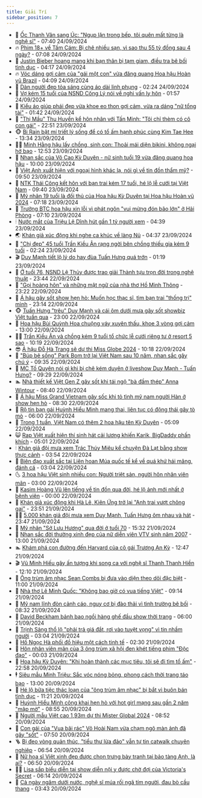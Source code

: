 ```yaml
---
title: Giải Trí
sidebar_position: 7
---
```


<!-- dantri-giai-tri:START -->
- 🤩 [Ốc Thanh Vân sang Úc: &quot;Ngụp lặn trong bếp, tôi quên mất từng là nghệ sĩ&quot;](https://dantri.com.vn/giai-tri/oc-thanh-van-sang-uc-ngup-lan-trong-bep-toi-quen-mat-tung-la-nghe-si-20240924102606391.htm) - 07:40 24/09/2024
- 🔥 [Phim 18+ về Tấm Cám: Bị chê nhiều sạn, vì sao thu 55 tỷ đồng sau 4 ngày?](https://dantri.com.vn/giai-tri/phim-18-ve-tam-cam-bi-che-nhieu-san-vi-sao-thu-55-ty-dong-sau-4-ngay-20240923213303894.htm) - 07:08 24/09/2024
- 🚀 [Justin Bieber hoang mang khi bạn thân bị tạm giam, điều tra bê bối tình dục](https://dantri.com.vn/giai-tri/justin-bieber-hoang-mang-khi-ban-than-bi-tam-giam-dieu-tra-be-boi-tinh-duc-20240924085402092.htm) - 04:17 24/09/2024
- 🔥 [Vóc dáng gợi cảm của &quot;gái một con&quot; vừa đăng quang Hoa hậu Hoàn vũ Brazil](https://dantri.com.vn/giai-tri/voc-dang-goi-cam-cua-gai-mot-con-vua-dang-quang-hoa-hau-hoan-vu-brazil-20240924095408461.htm) - 04:09 24/09/2024
- 🌈 [Dàn người đẹp tỏa sáng cùng áo dài linh phụng](https://dantri.com.vn/giai-tri/dan-nguoi-dep-toa-sang-cung-ao-dai-linh-phung-20240923231623976.htm) - 02:24 24/09/2024
- 📝 [Vợ kém 15 tuổi của NSND Công Lý nói về nghi vấn ly hôn](https://dantri.com.vn/giai-tri/vo-kem-15-tuoi-cua-nsnd-cong-ly-noi-ve-nghi-van-ly-hon-20240924003749992.htm) - 01:57 24/09/2024
- 💪 [Kiểu áo giúp phái đẹp vừa khoe eo thon gợi cảm, vừa ra dáng &quot;nữ tổng tài&quot;](https://dantri.com.vn/giai-tri/kieu-ao-giup-phai-dep-vua-khoe-eo-thon-goi-cam-vua-ra-dang-nu-tong-tai-20240908205958801.htm) - 01:42 24/09/2024
- 🤡 [&quot;Thị Mầu&quot; Thu Huyền kể hôn nhân với Tấn Minh: &quot;Tôi chỉ thèm có cô con gái&quot;](https://dantri.com.vn/giai-tri/thi-mau-thu-huyen-ke-hon-nhan-voi-tan-minh-toi-chi-them-co-co-con-gai-20240919131540088.htm) - 22:51 23/09/2024
- 🐵 [Bi Rain bật mí triết lý sống để có tổ ấm hạnh phúc cùng Kim Tae Hee](https://dantri.com.vn/giai-tri/bi-rain-bat-mi-triet-ly-song-de-co-to-am-hanh-phuc-cung-kim-tae-hee-20240923115629549.htm) - 13:34 23/09/2024
- 🧑‍🏫 [Minh Hằng hậu lấy chồng, sinh con: Thoải mái diện bikini, không ngại hở bạo](https://dantri.com.vn/giai-tri/minh-hang-hau-lay-chong-sinh-con-thoai-mai-dien-bikini-khong-ngai-ho-bao-20240920141829619.htm) - 12:53 23/09/2024
- 💂 [Nhan sắc của Võ Cao Kỳ Duyên - nữ sinh tuổi 19 vừa đăng quang hoa hậu](https://dantri.com.vn/giai-tri/nhan-sac-cua-vo-cao-ky-duyen-nu-sinh-tuoi-19-vua-dang-quang-hoa-hau-20240923151241546.htm) - 10:00 23/09/2024
- 🤠 [Việt Anh xuất hiện với ngoại hình khác lạ, nói gì về tin đồn thẩm mỹ?](https://dantri.com.vn/giai-tri/viet-anh-xuat-hien-voi-ngoai-hinh-khac-la-noi-gi-ve-tin-don-tham-my-20240923143228687.htm) - 09:50 23/09/2024
- 🫶 [NTK Thái Công kết hôn với bạn trai kém 17 tuổi, hé lộ lễ cưới tại Việt Nam](https://dantri.com.vn/giai-tri/ntk-thai-cong-ket-hon-voi-ban-trai-kem-17-tuoi-he-lo-le-cuoi-tai-viet-nam-20240920201801292.htm) - 09:40 23/09/2024
- 🦏 [Mỹ nhân 19 tuổi là đối thủ của Hoa hậu Kỳ Duyên tại Hoa hậu Hoàn vũ 2024](https://dantri.com.vn/giai-tri/my-nhan-19-tuoi-la-doi-thu-cua-hoa-hau-ky-duyen-tai-hoa-hau-hoan-vu-2024-20240923095734111.htm) - 07:18 23/09/2024
- 🧰 [Trưởng BTC hoa hậu xin lỗi vì phát ngôn &quot;vui mừng đón bão lớn&quot; ở Hải Phòng](https://dantri.com.vn/giai-tri/truong-btc-hoa-hau-xin-loi-vi-phat-ngon-vui-mung-don-bao-lon-o-hai-phong-20240923130131610.htm) - 07:10 23/09/2024
- 🕯 [Nước mắt của Triệu Lệ Dĩnh hút gần 1 tỷ người xem](https://dantri.com.vn/giai-tri/nuoc-mat-cua-trieu-le-dinh-hut-gan-1-ty-nguoi-xem-20240923112330354.htm) - 04:39 23/09/2024
- 🌏 [Khán giả xúc động khi nghe ca khúc về làng Nủ](https://dantri.com.vn/giai-tri/khan-gia-xuc-dong-khi-nghe-ca-khuc-ve-lang-nu-20240923112255715.htm) - 04:37 23/09/2024
- 🌈 [&quot;Chị đẹp&quot; 45 tuổi Trần Kiều Ân rạng ngời bên chồng thiếu gia kém 9 tuổi](https://dantri.com.vn/giai-tri/chi-dep-45-tuoi-tran-kieu-an-rang-ngoi-ben-chong-thieu-gia-kem-9-tuoi-20240923090924291.htm) - 02:24 23/09/2024
- 🎬 [Duy Mạnh tiết lộ lý do hay đùa Tuấn Hưng quá trớn](https://dantri.com.vn/giai-tri/duy-manh-tiet-lo-ly-do-hay-dua-tuan-hung-qua-tron-20240923011813494.htm) - 01:19 23/09/2024
- 👀 [Ở tuổi 76, NSND Lệ Thủy được trao giải Thành tựu trọn đời trong nghệ thuật](https://dantri.com.vn/giai-tri/o-tuoi-76-nsnd-le-thuy-duoc-trao-giai-thanh-tuu-tron-doi-trong-nghe-thuat-20240923021711437.htm) - 23:44 22/09/2024
- 🧰 [&quot;Gọi hoàng hôn&quot; và những mật ngữ của nhà thơ Hồ Minh Thông](https://dantri.com.vn/giai-tri/goi-hoang-hon-va-nhung-mat-ngu-cua-nha-tho-ho-minh-thong-20240920163143338.htm) - 23:22 22/09/2024
- 🧰 [Á hậu gây sốt show hẹn hò: Muốn học thạc sĩ, tìm bạn trai &quot;thống trị&quot; mình](https://dantri.com.vn/giai-tri/a-hau-gay-sot-show-hen-ho-muon-hoc-thac-si-tim-ban-trai-thong-tri-minh-20240906074131204.htm) - 23:14 22/09/2024
- 🐵 [Tuấn Hưng &quot;trêu&quot; Duy Mạnh và cái ôm dưới mưa gây sốt showbiz Việt tuần qua](https://dantri.com.vn/giai-tri/tuan-hung-treu-duy-manh-va-cai-om-duoi-mua-gay-sot-showbiz-viet-tuan-qua-20240922205914267.htm) - 23:00 22/09/2024
- 🐘 [Hoa hậu Bùi Quỳnh Hoa chuộng váy xuyên thấu, khoe 3 vòng gợi cảm](https://dantri.com.vn/giai-tri/hoa-hau-bui-quynh-hoa-chuong-vay-xuyen-thau-khoe-3-vong-goi-cam-20240922055428780.htm) - 13:00 22/09/2024
- 🧑‍💻 [Trần Kiều Ân và chồng kém 9 tuổi tổ chức lễ cưới riêng tư ở resort 5 sao](https://dantri.com.vn/giai-tri/tran-kieu-an-va-chong-kem-9-tuoi-to-chuc-le-cuoi-rieng-tu-o-resort-5-sao-20240922162217659.htm) - 10:19 22/09/2024
- 😎 [Á hậu Đỗ Hà Trang sẽ dự thi Miss Globe 2024](https://dantri.com.vn/giai-tri/a-hau-do-ha-trang-se-du-thi-miss-globe-2024-20240922162326650.htm) - 10:18 22/09/2024
- 🧰 [&quot;Búp bê sống&quot; Park Bom trở lại Việt Nam sau 10 năm, nhan sắc gây chú ý](https://dantri.com.vn/giai-tri/bup-be-song-park-bom-tro-lai-viet-nam-sau-10-nam-nhan-sac-gay-chu-y-20240922144538570.htm) - 09:35 22/09/2024
- 🧰 [MC Tố Quyên nói gì khi bị chê kém duyên ở liveshow Duy Mạnh - Tuấn Hưng?](https://dantri.com.vn/giai-tri/mc-to-quyen-noi-gi-khi-bi-che-kem-duyen-o-liveshow-duy-manh-tuan-hung-20240922161627150.htm) - 09:29 22/09/2024
- 🏊 [Nhà thiết kế Việt Gen Z gây sốt khi tái ngộ &quot;bà đầm thép&quot; Anna Wintour](https://dantri.com.vn/giai-tri/nha-thiet-ke-viet-gen-z-gay-sot-khi-tai-ngo-ba-dam-thep-anna-wintour-20240921112604314.htm) - 08:40 22/09/2024
- 🌋 [Á hậu Miss Grand Vietnam gây sốc khi tỏ tình mỹ nam người Hàn ở show hẹn hò](https://dantri.com.vn/giai-tri/a-hau-miss-grand-vietnam-gay-soc-khi-to-tinh-my-nam-nguoi-han-o-show-hen-ho-20240922140938575.htm) - 08:30 22/09/2024
- 🔭 [Rộ tin bạn gái Huỳnh Hiểu Minh mang thai, liên tục có động thái gây tò mò](https://dantri.com.vn/giai-tri/ro-tin-ban-gai-huynh-hieu-minh-mang-thai-lien-tuc-co-dong-thai-gay-to-mo-20240922102431642.htm) - 06:00 22/09/2024
- 📝 [Trong 1 tuần, Việt Nam có thêm 2 hoa hậu tên Kỳ Duyên](https://dantri.com.vn/giai-tri/trong-1-tuan-viet-nam-co-them-2-hoa-hau-ten-ky-duyen-20240922112353459.htm) - 05:09 22/09/2024
- 😺 [Rap Việt xuất hiện thí sinh hát cải lương khiến Karik, BigDaddy phấn khích](https://dantri.com.vn/giai-tri/rap-viet-xuat-hien-thi-sinh-hat-cai-luong-khien-karik-bigdaddy-phan-khich-20240922113825538.htm) - 05:01 22/09/2024
- 🕯 [Khán giả đội mưa xem Trác Thúy Miêu kể chuyện Đà Lạt bằng show thực cảnh](https://dantri.com.vn/giai-tri/khan-gia-doi-mua-xem-trac-thuy-mieu-ke-chuyen-da-lat-bang-show-thuc-canh-20240921102845910.htm) - 03:54 22/09/2024
- 🦄 [Biên đạo xuất sắc tại Liên hoan Múa quốc tế kể về quá khứ hái măng, đánh cá](https://dantri.com.vn/giai-tri/bien-dao-xuat-sac-tai-lien-hoan-mua-quoc-te-ke-ve-qua-khu-hai-mang-danh-ca-20240922024704805.htm) - 03:04 22/09/2024
- 🌜 [3 hoa hậu Việt sinh nhiều con: Người triệt sản, người hôn nhân viên mãn](https://dantri.com.vn/giai-tri/3-hoa-hau-viet-sinh-nhieu-con-nguoi-triet-san-nguoi-hon-nhan-vien-man-20240921233540373.htm) - 03:00 22/09/2024
- 👹 [Kasim Hoàng Vũ lên tiếng về tin đồn qua đời, hé lộ ảnh mới nhất ở bệnh viện](https://dantri.com.vn/giai-tri/kasim-hoang-vu-len-tieng-ve-tin-don-qua-doi-he-lo-anh-moi-nhat-o-benh-vien-20240921212649223.htm) - 00:00 22/09/2024
- 🚀 [Khán giả xúc động khi Hà Lê, Kiên Ứng trở lại &quot;Anh trai vượt chông gai&quot;](https://dantri.com.vn/giai-tri/khan-gia-xuc-dong-khi-ha-le-kien-ung-tro-lai-anh-trai-vuot-chong-gai-20240921234821179.htm) - 23:51 21/09/2024
- 🧑‍💻 [5.000 khán giả đội mưa xem Duy Mạnh, Tuấn Hưng ôm nhau và hát](https://dantri.com.vn/giai-tri/5000-khan-gia-doi-mua-xem-duy-manh-tuan-hung-om-nhau-va-hat-20240922003701962.htm) - 23:47 21/09/2024
- 🦩 [Mỹ nhân &quot;Sở Lưu Hương&quot; qua đời ở tuổi 70](https://dantri.com.vn/giai-tri/my-nhan-so-luu-huong-qua-doi-o-tuoi-70-20240921215732365.htm) - 15:32 21/09/2024
- 💫 [Nhan sắc đời thường xinh đẹp của nữ diễn viên VTV sinh năm 2007](https://dantri.com.vn/giai-tri/nhan-sac-doi-thuong-xinh-dep-cua-nu-dien-vien-vtv-sinh-nam-2007-20240913155718543.htm) - 13:00 21/09/2024
- 🏊 [Khám phá con đường đến Harvard của cô gái Trương An Kỳ](https://dantri.com.vn/giai-tri/kham-pha-con-duong-den-harvard-cua-co-gai-truong-an-ky-20240921154757259.htm) - 12:47 21/09/2024
- 🎬 [Vũ Minh Hiếu gây ấn tượng khi song ca với nghệ sĩ Thanh Thanh Hiền](https://dantri.com.vn/giai-tri/vu-minh-hieu-gay-an-tuong-khi-song-ca-voi-nghe-si-thanh-thanh-hien-20240921162058349.htm) - 12:10 21/09/2024
- 💃 [Ông trùm âm nhạc Sean Combs bị đưa vào diện theo dõi đặc biệt](https://dantri.com.vn/giai-tri/ong-trum-am-nhac-sean-combs-bi-dua-vao-dien-theo-doi-dac-biet-20240921153429773.htm) - 11:00 21/09/2024
- 🌊 [Nhà thơ Lê Minh Quốc: &quot;Không bao giờ có vua tiếng Việt&quot;](https://dantri.com.vn/giai-tri/nha-tho-le-minh-quoc-khong-bao-gio-co-vua-tieng-viet-20240921134633806.htm) - 09:14 21/09/2024
- 🧰 [Mỹ nam lĩnh đòn cảnh cáo, nguy cơ bị đào thải vì tình trường bê bối](https://dantri.com.vn/giai-tri/my-nam-linh-don-canh-cao-nguy-co-bi-dao-thai-vi-tinh-truong-be-boi-20240921112251767.htm) - 08:32 21/09/2024
- 🦣 [David Beckham bảnh bao ngồi hàng ghế đầu show thời trang](https://dantri.com.vn/giai-tri/david-beckham-banh-bao-ngoi-hang-ghe-dau-show-thoi-trang-20240920003906873.htm) - 06:00 21/09/2024
- 🥷 [Trịnh Sảng thổ lộ &quot;phải trả giá đắt, rơi vào tuyệt vọng&quot; vì tin nhầm người](https://dantri.com.vn/giai-tri/trinh-sang-tho-lo-phai-tra-gia-dat-roi-vao-tuyet-vong-vi-tin-nham-nguoi-20240920105145626.htm) - 03:04 21/09/2024
- 🦏 [Hồ Ngọc Hà phối đồ hiệu một cách tinh tế](https://dantri.com.vn/giai-tri/ho-ngoc-ha-phoi-do-hieu-mot-cach-tinh-te-20240920142636913.htm) - 02:30 21/09/2024
- 🫶 [Hôn nhân viên mãn của 3 ông trùm xã hội đen khét tiếng phim &quot;Độc đạo&quot;](https://dantri.com.vn/giai-tri/hon-nhan-vien-man-cua-3-ong-trum-xa-hoi-den-khet-tieng-phim-doc-dao-20240920093426426.htm) - 00:03 21/09/2024
- 💼 [Hoa hậu Kỳ Duyên: &quot;Khi hoàn thành các mục tiêu, tôi sẽ đi tìm tổ ấm&quot;](https://dantri.com.vn/giai-tri/hoa-hau-ky-duyen-khi-hoan-thanh-cac-muc-tieu-toi-se-di-tim-to-am-20240919105358335.htm) - 22:58 20/09/2024
- 🕴 [Siêu mẫu Minh Triệu: Sắc vóc nóng bỏng, phong cách thời trang táo bạo](https://dantri.com.vn/giai-tri/sieu-mau-minh-trieu-sac-voc-nong-bong-phong-cach-thoi-trang-tao-bao-20240920174016927.htm) - 13:00 20/09/2024
- 🐲 [Hé lộ bữa tiệc thác loạn của &quot;ông trùm âm nhạc&quot; bị bắt vì buôn bán tình dục](https://dantri.com.vn/giai-tri/he-lo-bua-tiec-thac-loan-cua-ong-trum-am-nhac-bi-bat-vi-buon-ban-tinh-duc-20240920171127382.htm) - 11:21 20/09/2024
- 🐘 [Huỳnh Hiểu Minh công khai hẹn hò với hot girl mạng sau gần 2 năm &quot;mập mờ&quot;](https://dantri.com.vn/giai-tri/huynh-hieu-minh-cong-khai-hen-ho-voi-hot-girl-mang-sau-gan-2-nam-map-mo-20240920090737134.htm) - 08:55 20/09/2024
- 🤭 [Người mẫu Việt cao 1,93m dự thi Mister Global 2024](https://dantri.com.vn/giai-tri/nguoi-mau-viet-cao-193m-du-thi-mister-global-2024-20240920144835454.htm) - 08:52 20/09/2024
- 💯 [Con gái của &quot;Vua bãi rác&quot; Võ Hoài Nam vừa chạm ngõ màn ảnh đã gây &quot;sốt&quot;](https://dantri.com.vn/giai-tri/con-gai-cua-vua-bai-rac-vo-hoai-nam-vua-cham-ngo-man-anh-da-gay-sot-20240920124405888.htm) - 07:50 20/09/2024
- 🪜 [Bị đeo vòng quản thúc, &quot;tiểu thư lừa đảo&quot; vẫn tự tin catwalk chuyên nghiệp](https://dantri.com.vn/giai-tri/bi-deo-vong-quan-thuc-tieu-thu-lua-dao-van-tu-tin-catwalk-chuyen-nghiep-20240919215505893.htm) - 06:54 20/09/2024
- 👹 [Nữ họa sĩ Việt xinh đẹp được chọn trưng bày tranh tại bảo tàng Anh, là ai?](https://dantri.com.vn/giai-tri/nu-hoa-si-viet-xinh-dep-duoc-chon-trung-bay-tranh-tai-bao-tang-anh-la-ai-20240920105753677.htm) - 06:50 20/09/2024
- 🧑‍🏫 [Lisa sắp biểu diễn tại show diễn nội y được chờ đợi của Victoria&#39;s Secret](https://dantri.com.vn/giai-tri/lisa-sap-bieu-dien-tai-show-dien-noi-y-duoc-cho-doi-cua-victorias-secret-20240920095140545.htm) - 06:14 20/09/2024
- 🐘 [Cả ngày ngâm dưới nước, nghệ sĩ múa rối ngã tím người, đau bò cầu thang](https://dantri.com.vn/giai-tri/ca-ngay-ngam-duoi-nuoc-nghe-si-mua-roi-nga-tim-nguoi-dau-bo-cau-thang-20240920021644600.htm) - 03:43 20/09/2024<!-- dantri-giai-tri:END -->
